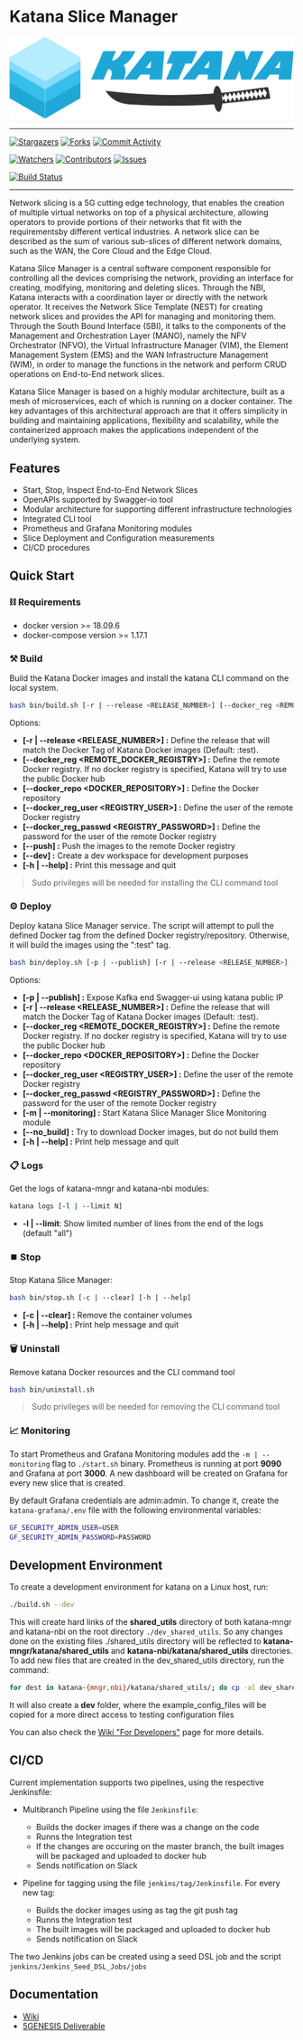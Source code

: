 # Katana Slice Manager

![Katana Logo](./templates/images/katana-logo.svg)

----------

[![Stargazers](https://img.shields.io/github/stars/medianetlab/katana-slice_manager?style=for-the-badge)](https://github.com/medianetlab/katana-slice_manager/stargazers)
[![Forks](https://img.shields.io/github/forks/medianetlab/katana-slice_manager?style=for-the-badge)](https://github.com/medianetlab/katana-slice_manager/network/members)
[![Commit Activity](https://img.shields.io/github/commit-activity/m/medianetlab/katana-slice_manager?style=for-the-badge)](https://github.com/medianetlab/katana-slice_manager/graphs/commit-activity)

[![Watchers](https://img.shields.io/github/watchers/medianetlab/katana-slice_manager?style=for-the-badge)](https://github.com/medianetlab/katana-slice_manager/watchers)
[![Contributors](https://img.shields.io/github/contributors/medianetlab/katana-slice_manager?style=for-the-badge)](https://github.com/medianetlab/katana-slice_manager/graphs/contributors)
[![Issues](https://img.shields.io/github/issues/medianetlab/katana-slice_manager?style=for-the-badge)](https://github.com/medianetlab/katana-slice_manager/issues)

[![Build Status](https://jenkins.medianetlab.gr/buildStatus/icon?job=katana%2Fmnl.testing)](https://jenkins.medianetlab.gr/job/katana/job/mnl.testing/)

----------

Network slicing is a 5G cutting edge technology, that enables the creation of multiple virtual networks on top of a physical architecture, allowing operators to provide portions of their networks that fit with the requirementsby different vertical industries. A network slice can be described as the sum of various sub-slices of different network domains, such as the WAN, the Core Cloud and the Edge Cloud.

Katana Slice Manager is a central software component responsible for controlling all the devices comprising the network, providing an interface for creating, modifying, monitoring and deleting slices. Through the NBI, Katana interacts with a coordination layer or directly with the network operator. It receives the Network Slice Template (NEST) for creating network slices and provides the API for managing and monitoring them. Through the South Bound Interface (SBI), it talks to the components of the Management and Orchestration Layer (MANO), namely the NFV Orchestrator (NFVO), the Virtual Infrastructure Manager (VIM), the Element Management System (EMS) and the WAN Infrastructure Management (WIM), in order to manage the functions in the network and perform CRUD operations on End-to-End network slices.

Katana Slice Manager is based on a highly modular architecture, built as a mesh of microservices, each of which is running on a docker container. The key advantages of this architectural approach are that it offers simplicity in building and maintaining applications, flexibility and scalability, while the containerized approach makes the applications independent of the underlying system.

## Features

- Start, Stop, Inspect End-to-End Network Slices
- OpenAPIs supported by Swagger-io tool
- Modular architecture for supporting different infrastructure technologies
- Integrated CLI tool
- Prometheus and Grafana Monitoring modules
- Slice Deployment and Configuration measurements
- CI/CD procedures

## Quick Start

### :chains: Requirements

- docker version >= 18.09.6
- docker-compose version >= 1.17.1

### :hammer_and_pick: Build

Build the Katana Docker images and install the katana CLI command on the local system.

``` bash
bash bin/build.sh [-r | --release <RELEASE_NUMBER>] [--docker_reg <REMOTE_DOCKER_REGISTRY>] [--docker_repo <DOCKER_REPOSITORY>] [--docker_reg_user <REGISTRY_USER>] [--docker_reg_passwd <REGISTRY_PASSWORD>] [--push] [--dev] [-h | --help]
```

Options:

- __[-r | --release <RELEASE_NUMBER>] :__ Define the release that will match the Docker Tag of Katana Docker images (Default: :test).
- __[--docker_reg <REMOTE_DOCKER_REGISTRY>] :__ Define the remote Docker registry. If no docker registry is specified, Katana will try to use the public Docker hub
- __[--docker_repo <DOCKER_REPOSITORY>] :__ Define the Docker repository
- __[--docker_reg_user <REGISTRY_USER>] :__ Define the user of the remote Docker registry
- __[--docker_reg_passwd <REGISTRY_PASSWORD>] :__ Define the password for the user of the remote Docker registry
- __[--push] :__ Push the images to the remote Docker registry
- __[--dev] :__ Create a dev workspace for development purposes
- __[-h | --help] :__ Print this message and quit

> Sudo privileges will be needed for installing the CLI command tool

### :gear: Deploy

Deploy katana Slice Manager service. The script will attempt to pull the defined Docker tag from the defined Docker registry/repository. Otherwise, it will build the images using the ":test" tag.

``` bash
bash bin/deploy.sh [-p | --publish] [-r | --release <RELEASE_NUMBER>] [--docker_reg <REMOTE_DOCKER_REGISTRY>] [--docker_repo <DOCKER_REPOSITORY>] [--docker_reg_user <REGISTRY_USER>] [--docker_reg_passwd <REGISTRY_PASSWORD>] [-m | --monitoring] [-h | --help]
```

Options:

- __[-p | --publish] :__ Expose Kafka end Swagger-ui using katana public IP
- __[-r | --release <RELEASE_NUMBER>] :__ Define the release that will match the Docker Tag of Katana Docker images (Default: :test).
- __[--docker_reg <REMOTE_DOCKER_REGISTRY>] :__ Define the remote Docker registry. If no docker registry is specified, Katana will try to use the public Docker hub
- __[--docker_repo <DOCKER_REPOSITORY>] :__ Define the Docker repository
- __[--docker_reg_user <REGISTRY_USER>] :__ Define the user of the remote Docker registry
- __[--docker_reg_passwd <REGISTRY_PASSWORD>] :__ Define the password for the user of the remote Docker registry
- __[-m | --monitoring] :__ Start Katana Slice Manager Slice Monitoring module
- __[--no_build] :__ Try to download Docker images, but do not build them
- __[-h | --help] :__ Print help message and quit

### :clipboard: Logs

Get the logs of katana-mngr and katana-nbi modules:

```bash
katana logs [-l | --limit N]
```

- __-l | --limit__: Show limited number of lines from the end of the logs (default "all")

### :stop_button: Stop

Stop Katana Slice Manager:

```bash
bash bin/stop.sh [-c | --clear] [-h | --help]
```

- __[-c | --clear] :__ Remove the container volumes
- __[-h | --help] :__ Print help message and quit

### :wastebasket: Uninstall

Remove katana Docker resources and the CLI command tool

```bash
bash bin/uninstall.sh
```

> Sudo privileges will be needed for removing the CLI command tool

### :chart_with_upwards_trend: Monitoring

To start Prometheus and Grafana Monitoring modules add the `-m | --monitoring` flag to `./start.sh` binary. Prometheus is running at port __9090__ and Grafana at port __3000__. A new dashboard will be created on Grafana for every new slice that is created.

By default Grafana credentials are admin:admin. To change it, create the `katana-grafana/.env` file with the following environmental variables:

```bash
GF_SECURITY_ADMIN_USER=USER
GF_SECURITY_ADMIN_PASSWORD=PASSWORD
```

## Development Environment

To create a development environment for katana on a Linux host, run:

```bash
./build.sh --dev
```

This will create hard links of the __shared_utils__ directory of both katana-mngr and katana-nbi on the root directory `./dev_shared_utils`. So any changes done on the existing files ./shared_utils directory will be reflected to __katana-mngr/katana/shared_utils__ and __katana-nbi/katana/shared_utils__ directories. To add new files that are created in the dev_shared_utils directory, run the command:

```bash
for dest in katana-{mngr,nbi}/katana/shared_utils/; do cp -al dev_shared_utils/{PATH_TO_NEW_FILE} $dest; done
```

It will also create a **dev** folder, where the example_config_files will be copied for a more direct access to testing configuration files

You can also check the [Wiki "For Developers"](https://github.com/medianetlab/katana-slice_manager/wiki/developers) page for more details.

## CI/CD

Current implementation supports two pipelines, using the respective Jenkinsfile:

- Multibranch Pipeline using the file `Jenkinsfile`:

  - Builds the docker images if there was a change on the code
  - Runns the Integration test
  - If the changes are occuring on the master branch, the built images will be packaged and uploaded to docker hub
  - Sends notification on Slack

- Pipeline for tagging using the file `jenkins/tag/Jenkinsfile`. For every new tag:
  - Builds the docker images using as tag the git push tag
  - Runns the Integration test
  - The built images will be packaged and uploaded to docker hub
  - Sends notification on Slack

The two Jenkins jobs can be created using a seed DSL job and the script `jenkins/Jenkins_Seed_DSL_Jobs/jobs`

## Documentation

- [Wiki](https://github.com/medianetlab/katana-slice_manager/wiki)
- [5GENESIS Deliverable](https://5genesis.eu/wp-content/uploads/2019/10/5GENESIS_D3.3_v1.0.pdf)
